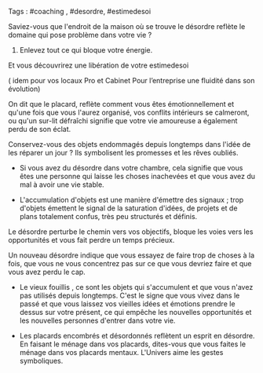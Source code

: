Tags : #coaching , #desordre, #estimedesoi

Saviez-vous que l'endroit de la maison où se trouve le désordre reflète le domaine qui pose problème dans votre vie ?

1.  Enlevez tout ce qui bloque votre énergie.

Et vous découvrirez une libération de votre estimedesoi

( idem pour vos locaux Pro et Cabinet Pour l’entreprise une fluidité dans son évolution)

 On dit que le placard, reflète comment vous êtes émotionnellement et qu'une fois que vous l'aurez organisé, vos conflits intérieurs se calmeront, ou qu'un sur-lit défraîchi signifie que votre vie amoureuse a également perdu de son éclat.

 Conservez-vous des objets endommagés depuis longtemps dans l'idée de les réparer un jour ? Ils symbolisent les promesses et les rêves oubliés.

* Si vous avez du désordre dans votre chambre, cela signifie que vous êtes une personne qui laisse les choses inachevées et que vous avez du mal à avoir une vie stable.

* L'accumulation d'objets est une manière d'émettre des signaux ; trop d'objets émettent le signal de la saturation d'idées, de projets et de plans totalement confus, très peu structurés et définis.

Le désordre perturbe le chemin vers vos objectifs, bloque les voies vers les opportunités et vous fait perdre un temps précieux.

Un nouveau désordre indique que vous essayez de faire trop de choses à la fois, que vous ne vous concentrez pas sur ce que vous devriez faire et que vous avez perdu le cap.

* Le vieux fouillis , ce sont les objets qui s'accumulent et que vous n'avez pas utilisés depuis longtemps. C'est le signe que vous vivez dans le passé et que vous laissez vos vieilles idées et émotions prendre le dessus sur votre présent, ce qui empêche les nouvelles opportunités et les nouvelles personnes d'entrer dans votre vie.

* Les placards encombrés et désordonnés reflètent un esprit en désordre. En faisant le ménage dans vos placards, dites-vous que vous faites le ménage dans vos placards mentaux. L'Univers aime les gestes symboliques.